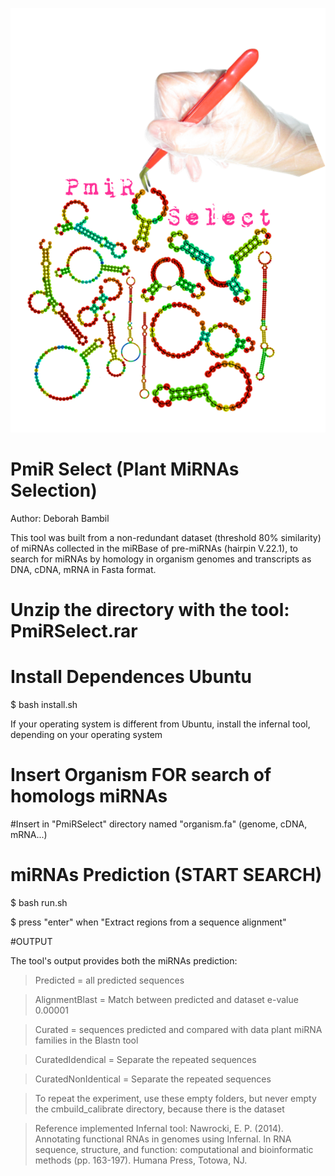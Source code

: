  ![name-of-you-image](https://github.com/DeborahBambil/figs/blob/main/Fig1.png?raw=true)

# PmiR Select (Plant MiRNAs Selection)
Author: Deborah Bambil

This tool was built from a non-redundant dataset (threshold 80% similarity) of miRNAs collected in the 
miRBase of pre-miRNAs (hairpin V.22.1), to search for miRNAs by homology in organism genomes and transcripts as DNA, cDNA, mRNA in Fasta format. 

# Unzip the directory with the tool: PmiRSelect.rar

# Install Dependences Ubuntu

$ bash install.sh

If your operating system is different from Ubuntu, install the infernal tool, depending on your operating system

# Insert Organism FOR search of homologs miRNAs

#Insert in "PmiRSelect" directory named "organism.fa" (genome, cDNA, mRNA...) 

# miRNAs Prediction (START SEARCH)

$ bash run.sh

$ press "enter" when "Extract regions from a sequence alignment"

#OUTPUT

The tool's output provides both the miRNAs prediction:

> Predicted = all predicted sequences

> AlignmentBlast = Match between predicted and dataset  e-value 0.00001

> Curated = sequences predicted and compared with data plant miRNA families in the Blastn tool

> CuratedIdendical = Separate the repeated sequences 

> CuratedNonIdentical = Separate the repeated sequences 

>To repeat the experiment, use these empty folders, but never empty the cmbuild_calibrate directory, because there is the dataset

>Reference implemented Infernal tool: Nawrocki, E. P. (2014). Annotating functional RNAs in genomes using Infernal. In RNA sequence, structure, and function: computational and bioinformatic methods (pp. 163-197). Humana Press, Totowa, NJ.
